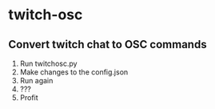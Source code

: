 # twitch-osc

## Convert twitch chat to OSC commands

1. Run twitchosc.py
2. Make changes to the config.json
3. Run again
4. ???
5. Profit

